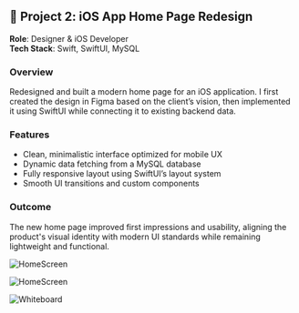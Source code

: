 ## 📱 Project 2: iOS App Home Page Redesign

**Role**: Designer & iOS Developer  
**Tech Stack**: Swift, SwiftUI, MySQL

### Overview
Redesigned and built a modern home page for an iOS application. I first created the design in Figma based on the client’s vision, then implemented it using SwiftUI while connecting it to existing backend data.

### Features
- Clean, minimalistic interface optimized for mobile UX
- Dynamic data fetching from a MySQL database
- Fully responsive layout using SwiftUI’s layout system
- Smooth UI transitions and custom components

### Outcome
The new home page improved first impressions and usability, aligning the product's visual identity with modern UI standards while remaining lightweight and functional.

![HomeScreen](./screenshot4)

![HomeScreen](./screenshot5)

![Whiteboard](./screenshot6)
